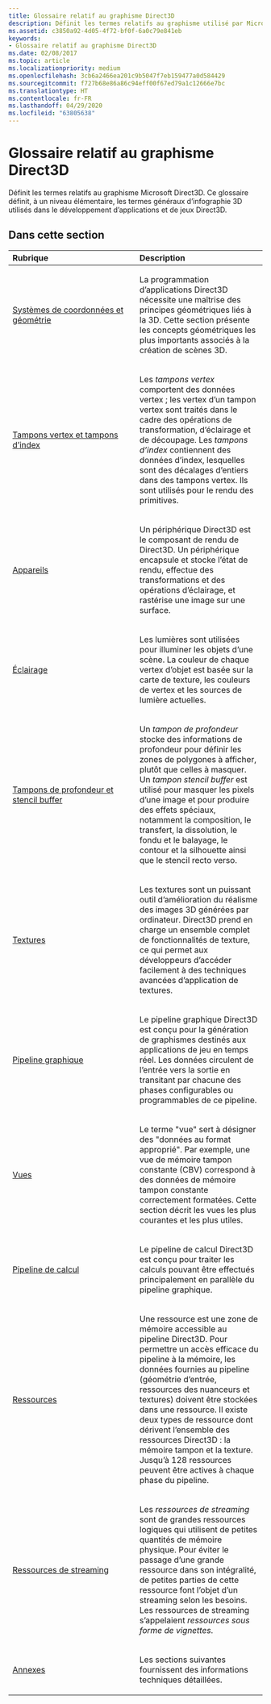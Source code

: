 ```yaml
---
title: Glossaire relatif au graphisme Direct3D
description: Définit les termes relatifs au graphisme utilisé par Microsoft Direct3D.
ms.assetid: c3850a92-4d05-4f72-bf0f-6a0c79e841eb
keywords:
- Glossaire relatif au graphisme Direct3D
ms.date: 02/08/2017
ms.topic: article
ms.localizationpriority: medium
ms.openlocfilehash: 3cb6a2466ea201c9b5047f7eb159477a0d584429
ms.sourcegitcommit: f727b68e86a86c94eff00f67ed79a1c12666e7bc
ms.translationtype: HT
ms.contentlocale: fr-FR
ms.lasthandoff: 04/29/2020
ms.locfileid: "63805638"
---
```

# <a name="direct3d-graphics-glossary"></a>Glossaire relatif au graphisme Direct3D


Définit les termes relatifs au graphisme Microsoft Direct3D. Ce glossaire définit, à un niveau élémentaire, les termes généraux d’infographie 3D utilisés dans le développement d’applications et de jeux Direct3D.

## <a name="span-idin-this-sectionspanin-this-section"></a><span id="in-this-section"></span>Dans cette section


<table>
<colgroup>
<col width="50%" />
<col width="50%" />
</colgroup>
<thead>
<tr class="header">
<th align="left">Rubrique</th>
<th align="left">Description</th>
</tr>
</thead>
<tbody>
<tr class="odd">
<td align="left"><p><a href="coordinate-systems-and-geometry.md">Systèmes de coordonnées et géométrie</a></p></td>
<td align="left"><p>La programmation d’applications Direct3D nécessite une maîtrise des principes géométriques liés à la 3D. Cette section présente les concepts géométriques les plus importants associés à la création de scènes 3D.</p></td>
</tr>
<tr class="even">
<td align="left"><p><a href="vertex-and-index-buffers.md">Tampons vertex et tampons d’index</a></p></td>
<td align="left"><p>Les <em>tampons vertex</em> comportent des données vertex ; les vertex d’un tampon vertex sont traités dans le cadre des opérations de transformation, d’éclairage et de découpage. Les <em>tampons d’index</em> contiennent des données d’index, lesquelles sont des décalages d’entiers dans des tampons vertex. Ils sont utilisés pour le rendu des primitives.</p></td>
</tr>
<tr class="odd">
<td align="left"><p><a href="devices.md">Appareils</a></p></td>
<td align="left"><p>Un périphérique Direct3D est le composant de rendu de Direct3D. Un périphérique encapsule et stocke l’état de rendu, effectue des transformations et des opérations d’éclairage, et rastérise une image sur une surface.</p></td>
</tr>
<tr class="even">
<td align="left"><p><a href="lights-and-materials.md">Éclairage</a></p></td>
<td align="left"><p>Les lumières sont utilisées pour illuminer les objets d’une scène. La couleur de chaque vertex d’objet est basée sur la carte de texture, les couleurs de vertex et les sources de lumière actuelles.</p></td>
</tr>
<tr class="odd">
<td align="left"><p><a href="depth-and-stencil-buffers.md">Tampons de profondeur et stencil buffer</a></p></td>
<td align="left"><p>Un <em>tampon de profondeur</em> stocke des informations de profondeur pour définir les zones de polygones à afficher, plutôt que celles à masquer. Un <em>tampon stencil buffer</em> est utilisé pour masquer les pixels d’une image et pour produire des effets spéciaux, notamment la composition, le transfert, la dissolution, le fondu et le balayage, le contour et la silhouette ainsi que le stencil recto verso.</p></td>
</tr>
<tr class="even">
<td align="left"><p><a href="textures.md">Textures</a></p></td>
<td align="left"><p>Les textures sont un puissant outil d’amélioration du réalisme des images 3D générées par ordinateur. Direct3D prend en charge un ensemble complet de fonctionnalités de texture, ce qui permet aux développeurs d’accéder facilement à des techniques avancées d’application de textures.</p></td>
</tr>
<tr class="odd">
<td align="left"><p><a href="graphics-pipeline.md">Pipeline graphique</a></p></td>
<td align="left"><p>Le pipeline graphique Direct3D est conçu pour la génération de graphismes destinés aux applications de jeu en temps réel. Les données circulent de l’entrée vers la sortie en transitant par chacune des phases configurables ou programmables de ce pipeline.</p></td>
</tr>
<tr class="even">
<td align="left"><p><a href="views.md">Vues</a></p></td>
<td align="left"><p>Le terme &quot;vue&quot; sert à désigner des &quot;données au format approprié&quot;. Par exemple, une vue de mémoire tampon constante (CBV) correspond à des données de mémoire tampon constante correctement formatées. Cette section décrit les vues les plus courantes et les plus utiles.</p></td>
</tr>
<tr class="odd">
<td align="left"><p><a href="compute-pipeline.md">Pipeline de calcul</a></p></td>
<td align="left"><p>Le pipeline de calcul Direct3D est conçu pour traiter les calculs pouvant être effectués principalement en parallèle du pipeline graphique.</p></td>
</tr>
<tr class="even">
<td align="left"><p><a href="resources.md">Ressources</a></p></td>
<td align="left"><p>Une ressource est une zone de mémoire accessible au pipeline Direct3D. Pour permettre un accès efficace du pipeline à la mémoire, les données fournies au pipeline (géométrie d’entrée, ressources des nuanceurs et textures) doivent être stockées dans une ressource. Il existe deux types de ressource dont dérivent l’ensemble des ressources Direct3D : la mémoire tampon et la texture. Jusqu’à 128 ressources peuvent être actives à chaque phase du pipeline.</p></td>
</tr>
<tr class="odd">
<td align="left"><p><a href="streaming-resources.md">Ressources de streaming</a></p></td>
<td align="left"><p>Les <em>ressources de streaming</em> sont de grandes ressources logiques qui utilisent de petites quantités de mémoire physique. Pour éviter le passage d’une grande ressource dans son intégralité, de petites parties de cette ressource font l’objet d’un streaming selon les besoins. Les ressources de streaming s’appelaient <em>ressources sous forme de vignettes</em>.</p></td>
</tr>
<tr class="even">
<td align="left"><p><a href="appendix.md">Annexes</a></p></td>
<td align="left"><p>Les sections suivantes fournissent des informations techniques détaillées.</p></td>
</tr>
</tbody>
</table>

 

 

 
